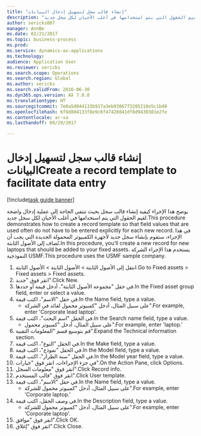 ```yaml
--- 
title: "إنشاء قالب سجل لتسهيل إدخال البيانات"
description: "يوضح هذا الإجراء كيفية إنشاء قالب سجل بحيث تنتفي الحاجة إلى عملية إدخال واضحة لقيم الحقول التي يتم استخدامها في أغلب الأحيان لكل سجل جديد."
author: sericks007
manager: AnnBe
ms.date: 02/21/2017
ms.topic: business-process
ms.prod: 
ms.service: dynamics-ax-applications
ms.technology: 
audience: Application User
ms.reviewer: sericks
ms.search.scope: Operations
ms.search.region: Global
ms.author: sericks
ms.search.validFrom: 2016-06-30
ms.dyn365.ops.version: AX 7.0.0
ms.translationtype: HT
ms.sourcegitcommit: 7e0a5d044133b917a3eb9386773205218e5c1b40
ms.openlocfilehash: 6f8d804133f8e9c6f47420d41df8d9430381e2fe
ms.contentlocale: ar-sa
ms.lasthandoff: 09/29/2017

---
```

# <a name="create-a-record-template-to-facilitate-data-entry"></a><span data-ttu-id="c8b7d-103">إنشاء قالب سجل لتسهيل إدخال البيانات</span><span class="sxs-lookup"><span data-stu-id="c8b7d-103">Create a record template to facilitate data entry</span></span>

[!include[task guide banner](../../includes/task-guide-banner.md)]

<span data-ttu-id="c8b7d-104">يوضح هذا الإجراء كيفية إنشاء قالب سجل بحيث تنتفي الحاجة إلى عملية إدخال واضحة لقيم الحقول التي يتم استخدامها في أغلب الأحيان لكل سجل جديد.</span><span class="sxs-lookup"><span data-stu-id="c8b7d-104">This procedure demonstrates how to create a record template so that field values that are used often do not have to be entered explicitly for each new record.</span></span> <span data-ttu-id="c8b7d-105">في هذا الإجراء، ستقوم بإنشاء سجل جديد لأجهزة الكمبيوتر المحمولة الجديدة التي يجب أن تُضاف إلى الأصول الثابتة.</span><span class="sxs-lookup"><span data-stu-id="c8b7d-105">In this procedure, you’ll create a new record for new laptops that should be added to your fixed assets.</span></span> <span data-ttu-id="c8b7d-106">يستخدم هذا الإجراء الشركة النموذجية USMF.</span><span class="sxs-lookup"><span data-stu-id="c8b7d-106">This procedure uses the USMF sample company.</span></span>

1. <span data-ttu-id="c8b7d-107">انتقل إلى الأصول الثابتة > الأصول الثابتة > الأصول الثابتة.</span><span class="sxs-lookup"><span data-stu-id="c8b7d-107">Go to Fixed assets > Fixed assets > Fixed assets.</span></span>
2. <span data-ttu-id="c8b7d-108">انقر فوق "جديد".</span><span class="sxs-lookup"><span data-stu-id="c8b7d-108">Click New.</span></span>
3. <span data-ttu-id="c8b7d-109">في حقل "مجموعة الأصول الثابتة"، أدخل قيمة أو حددها.</span><span class="sxs-lookup"><span data-stu-id="c8b7d-109">In the Fixed asset group field, enter or select a value.</span></span>
4. <span data-ttu-id="c8b7d-110">في حقل "الاسم"، اكتب قيمة.</span><span class="sxs-lookup"><span data-stu-id="c8b7d-110">In the Name field, type a value.</span></span>
    * <span data-ttu-id="c8b7d-111">على سبيل المثال، أدخل "كمبيوتر محمول لقائد في الشركة".</span><span class="sxs-lookup"><span data-stu-id="c8b7d-111">For example, enter 'Corporate lead laptop'.</span></span>  
5. <span data-ttu-id="c8b7d-112">في الحقل "اسم البحث‬"، اكتب قيمة.</span><span class="sxs-lookup"><span data-stu-id="c8b7d-112">In the Search name field, type a value.</span></span>
    * <span data-ttu-id="c8b7d-113">على سبيل المثال، أدخل "كمبيوتر محمول".</span><span class="sxs-lookup"><span data-stu-id="c8b7d-113">For example, enter 'laptop.'</span></span>  
6. <span data-ttu-id="c8b7d-114">قم بتوسيع قسم "المعلومات التقنية".</span><span class="sxs-lookup"><span data-stu-id="c8b7d-114">Expand the Technical information section.</span></span>
7. <span data-ttu-id="c8b7d-115">في الحقل "النوع‬"، اكتب قيمة.</span><span class="sxs-lookup"><span data-stu-id="c8b7d-115">In the Make field, type a value.</span></span>
8. <span data-ttu-id="c8b7d-116">في الحقل "نموذج"، اكتب قيمة.</span><span class="sxs-lookup"><span data-stu-id="c8b7d-116">In the Model field, type a value.</span></span>
9. <span data-ttu-id="c8b7d-117">في الحقل "سنة الطراز‬"، اكتب قيمة.</span><span class="sxs-lookup"><span data-stu-id="c8b7d-117">In the Model year field, type a value.</span></span>
10. <span data-ttu-id="c8b7d-118">في جزء الإجراءات، انقر فوق "خيارات".</span><span class="sxs-lookup"><span data-stu-id="c8b7d-118">On the Action Pane, click Options.</span></span>
11. <span data-ttu-id="c8b7d-119">انقر فوق "معلومات السجل".</span><span class="sxs-lookup"><span data-stu-id="c8b7d-119">Click Record info.</span></span>
12. <span data-ttu-id="c8b7d-120">انقر فوق "قالب المستخدم".</span><span class="sxs-lookup"><span data-stu-id="c8b7d-120">Click User template.</span></span>
13. <span data-ttu-id="c8b7d-121">في حقل "الاسم"، اكتب قيمة.</span><span class="sxs-lookup"><span data-stu-id="c8b7d-121">In the Name field, type a value.</span></span>
    * <span data-ttu-id="c8b7d-122">على سبيل المثال، أدخل "كمبيوتر محمول للشركة".</span><span class="sxs-lookup"><span data-stu-id="c8b7d-122">For example, enter 'Corporate laptop.'</span></span>  
14. <span data-ttu-id="c8b7d-123">في وصف الحقل، اكتب قيمة.</span><span class="sxs-lookup"><span data-stu-id="c8b7d-123">In the Description field, type a value.</span></span>
    * <span data-ttu-id="c8b7d-124">على سبيل المثال، أدخل "كمبيوتر محمول للشركة".</span><span class="sxs-lookup"><span data-stu-id="c8b7d-124">For example, enter 'Corporate laptop'.</span></span>  
15. <span data-ttu-id="c8b7d-125">انقر فوق "موافق".</span><span class="sxs-lookup"><span data-stu-id="c8b7d-125">Click OK.</span></span>
16. <span data-ttu-id="c8b7d-126">انقر فوق "إغلاق".</span><span class="sxs-lookup"><span data-stu-id="c8b7d-126">Click Close.</span></span>


